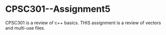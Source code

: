 # CPSC301--Assignment5
CPSC301 is a review of c++ basics. THIS assignment is a review of vectors and multi-use files.
